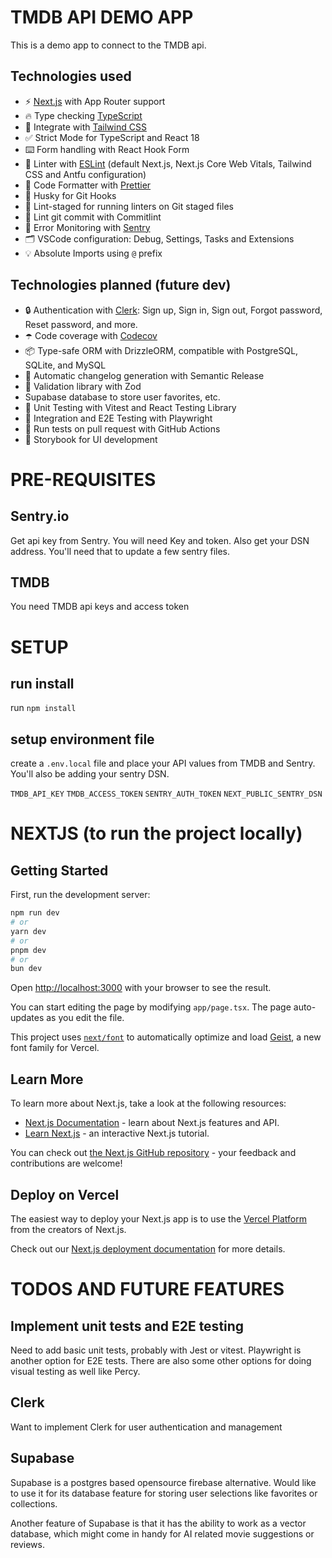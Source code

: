 # TMDB API DEMO APP

This is a demo app to connect to the TMDB api.

## Technologies used

- ⚡ [Next.js](https://nextjs.org) with App Router support
- 🔥 Type checking [TypeScript](https://www.typescriptlang.org)
- 💎 Integrate with [Tailwind CSS](https://tailwindcss.com)
- ✅ Strict Mode for TypeScript and React 18
- ⌨️ Form handling with React Hook Form
- 📏 Linter with [ESLint](https://eslint.org) (default Next.js, Next.js Core Web Vitals, Tailwind CSS and Antfu configuration)
- 💖 Code Formatter with [Prettier](https://prettier.io)
- 🦊 Husky for Git Hooks
- 🚫 Lint-staged for running linters on Git staged files
- 🚓 Lint git commit with Commitlint
- 🚨 Error Monitoring with [Sentry](https://sentry.io/for/nextjs/?utm_source=github&utm_medium=paid-community&utm_campaign=general-fy25q1-nextjs&utm_content=github-banner-nextjsboilerplate-logo)
- 🗂 VSCode configuration: Debug, Settings, Tasks and Extensions
- 💡 Absolute Imports using `@` prefix

## Technologies planned (future dev)

- 🔒 Authentication with [Clerk](https://clerk.com?utm_source=github&utm_medium=sponsorship&utm_campaign=nextjs-boilerplate): Sign up, Sign in, Sign out, Forgot password, Reset password, and more.
- ☂️ Code coverage with [Codecov](https://about.codecov.io/codecov-free-trial/?utm_source=github&utm_medium=paid-community&utm_campaign=general-fy25q1-nextjs&utm_content=github-banner-nextjsboilerplate-logo)
- 📦 Type-safe ORM with DrizzleORM, compatible with PostgreSQL, SQLite, and MySQL
- 🎁 Automatic changelog generation with Semantic Release
- 🔴 Validation library with Zod
- Supabase database to store user favorites, etc.
- 🦺 Unit Testing with Vitest and React Testing Library
- 🧪 Integration and E2E Testing with Playwright
- 👷 Run tests on pull request with GitHub Actions
- 🎉 Storybook for UI development

# PRE-REQUISITES

## Sentry.io

Get api key from Sentry. You will need Key and token.
Also get your DSN address. You'll need that to update a few sentry files.

## TMDB

You need TMDB api keys and access token

# SETUP

## run install

run `npm install`

## setup environment file

create a `.env.local` file and place your API values from TMDB and Sentry. You'll also be adding your sentry DSN.

`TMDB_API_KEY`
`TMDB_ACCESS_TOKEN`
`SENTRY_AUTH_TOKEN`
`NEXT_PUBLIC_SENTRY_DSN`

# NEXTJS (to run the project locally)

## Getting Started

First, run the development server:

```bash
npm run dev
# or
yarn dev
# or
pnpm dev
# or
bun dev
```

Open [http://localhost:3000](http://localhost:3000) with your browser to see the result.

You can start editing the page by modifying `app/page.tsx`. The page auto-updates as you edit the file.

This project uses [`next/font`](https://nextjs.org/docs/app/building-your-application/optimizing/fonts) to automatically optimize and load [Geist](https://vercel.com/font), a new font family for Vercel.

## Learn More

To learn more about Next.js, take a look at the following resources:

- [Next.js Documentation](https://nextjs.org/docs) - learn about Next.js features and API.
- [Learn Next.js](https://nextjs.org/learn) - an interactive Next.js tutorial.

You can check out [the Next.js GitHub repository](https://github.com/vercel/next.js) - your feedback and contributions are welcome!

## Deploy on Vercel

The easiest way to deploy your Next.js app is to use the [Vercel Platform](https://vercel.com/new?utm_medium=default-template&filter=next.js&utm_source=create-next-app&utm_campaign=create-next-app-readme) from the creators of Next.js.

Check out our [Next.js deployment documentation](https://nextjs.org/docs/app/building-your-application/deploying) for more details.

# TODOS AND FUTURE FEATURES

## Implement unit tests and E2E testing

Need to add basic unit tests, probably with Jest or vitest. Playwright is another option for E2E tests. There are also some other options for doing visual testing as well like Percy.

## Clerk

Want to implement Clerk for user authentication and management

## Supabase

Supabase is a postgres based opensource firebase alternative. Would like to use it for its database feature for storing user selections like favorites or collections.

Another feature of Supabase is that it has the ability to work as a vector database, which might come in handy for AI related movie suggestions or reviews.
